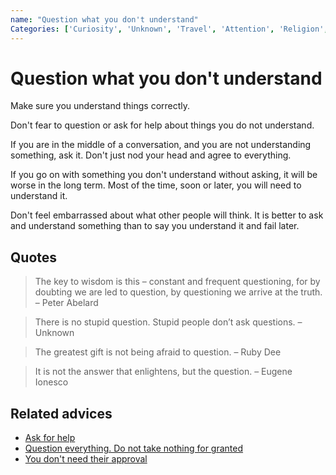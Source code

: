 ```yaml
---
name: "Question what you don't understand"
Categories: ['Curiosity', 'Unknown', 'Travel', 'Attention', 'Religion', 'Communication', 'Asking', 'Knowledge', 'Comfort zone']
---
```

# Question what you don't understand

Make sure you understand things correctly.

Don't fear to question or ask for help about things you do not understand.

If you are in the middle of a conversation, and you are not understanding something, ask it. Don't just nod your head and agree to everything.

If you go on with something you don't understand without asking, it will be worse in the long term. Most of the time, soon or later, you will need to understand it.

Don't feel embarrassed about what other people will think. It is better to ask and understand something than to say you understand it and fail later.

## Quotes

> The key to wisdom is this – constant and frequent questioning, for by doubting we are led to question, by questioning we arrive at the truth. – Peter Abelard

> There is no stupid question. Stupid people don’t ask questions. – Unknown

> The greatest gift is not being afraid to question. – Ruby Dee

> It is not the answer that enlightens, but the question. – Eugene Ionesco

## Related advices

- [Ask for help](../Ask%20for%20help/index.md)
- [Question everything. Do not take nothing for granted](../Question%20everything.%20Do%20not%20take%20anything%20for%20granted/index.md)
- [You don't need their approval](../You%20don't%20need%20their%20approval/index.md)